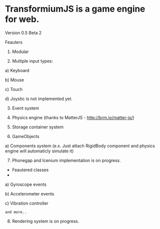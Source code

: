 TransformiumJS is a game engine for web.
=================================================================

Version 0.5 Beta 2

Feauters

1) Modular

2) Multiple input types:

  a) Keyboard
  
  b) Mouse
  
  c) Touch
  
  d) Joystic is not implemented yet.
  
3) Event system

4) Physics engine (thanks to MatterJS - http://brm.io/matter-js/)

5) Storage container system

6) GameObjects

  a) Components system (e.x. Just attach RigidBody component and physics engine will automaticly simulate it)
  
7) Phonegap and Icenium implementation is on progress.

  - Feautered classes
  - 
  a) Gyroscope events

  b) Accelerometer events
  
  c) Vibration controller
  
    and more..
    
8) Rendering system is on progress.

